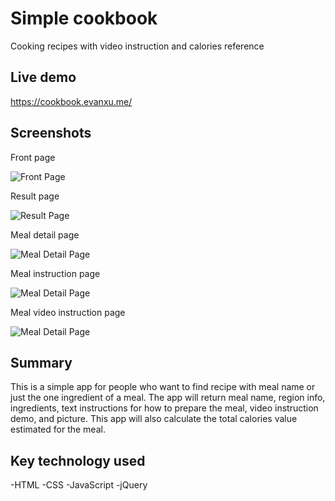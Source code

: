 # Simple cookbook
Cooking recipes with video instruction and calories reference

## Live demo
https://cookbook.evanxu.me/

## Screenshots

Front page

![Front Page](/screenshots/fontPage.png)

Result page

![Result Page](/screenshots/resultPage.png)

Meal detail page

![Meal Detail Page](/screenshots/detailPage.png)

Meal instruction page

![Meal Detail Page](/screenshots/instructionPage.png)

Meal video instruction page

![Meal Detail Page](/screenshots/videoInstructionPage.png)

## Summary

This is a simple app for people who want to find recipe with meal name or just the one ingredient of a meal.
The app will return meal name, region info, ingredients, text instructions for how to prepare the meal, video instruction demo, and picture. This app will also calculate the total calories value estimated for the meal. 

## Key technology used

  -HTML
  -CSS
  -JavaScript
  -jQuery
